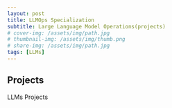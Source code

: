 ```yaml
---
layout: post
title: LLMOps Specialization
subtitle: Large Language Model Operations(projects)
# cover-img: /assets/img/path.jpg
# thumbnail-img: /assets/img/thumb.png
# share-img: /assets/img/path.jpg
tags: [LLMs]
---
```


## Projects

LLMs Projects

